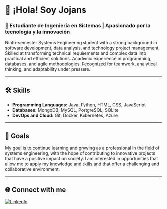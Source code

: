 # 👋 ¡Hola! Soy Jojans

### 🚀 Estudiante de Ingeniería en Sistemas | Apasionado por la tecnología y la innovación

Ninth-semester Systems Engineering student with a strong background in software development, data analysis, and technology project management. Skilled at transforming technical requirements and complex data into practical and efficient solutions. Academic experience in programming, databases, and agile methodologies. Recognized for teamwork, analytical thinking, and adaptability under pressure.

---

## 🛠️ Skills

- **Programming Languages:** Java, Python, HTML, CSS, JavaScript
- **Databases:** MongoDB, MySQL, PostgreSQL, SQLite
- **DevOps and Cloud:** Git, Docker, Kubernetes, Azure

---

## 🎯 Goals

My goal is to continue learning and growing as a professional in the field of systems engineering, with the hope of contributing to innovative projects that have a positive impact on society. I am interested in opportunities that allow me to apply my knowledge and skills and that offer a challenging and collaborative environment.

---

## 🌐 Connect with me

[![LinkedIn](https://img.shields.io/badge/LinkedIn-blue?logo=linkedin&logoColor=white)](https://www.linkedin.com/in/sebastian-galvis-040495318)
<!--
[![Twitter](https://img.shields.io/badge/Twitter-blue?logo=twitter&logoColor=white)](https://twitter.com/tu_usuario)
[![Portfolio](https://img.shields.io/badge/Portfolio-lightgrey?logo=firefox&logoColor=orange)](https://tu-sitio-web.com)
-->
